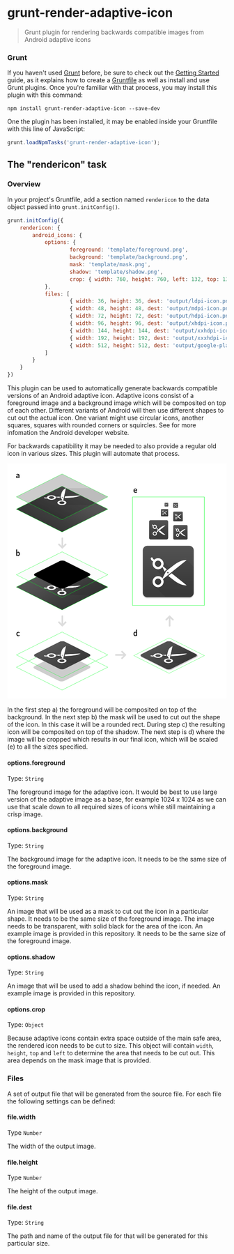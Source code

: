 # grunt-render-adaptive-icon

> Grunt plugin for rendering backwards compatible images from Android adaptive icons

### Grunt
If you haven't used [Grunt](http://gruntjs.com/) before, be sure to check out the [Getting Started](http://gruntjs.com/getting-started) guide, as it explains how to create a [Gruntfile](http://gruntjs.com/sample-gruntfile) as well as install and use Grunt plugins. Once you're familiar with that process, you may install this plugin with this command:

```shell
npm install grunt-render-adaptive-icon --save-dev
```

One the plugin has been installed, it may be enabled inside your Gruntfile with this line of JavaScript:

```js
grunt.loadNpmTasks('grunt-render-adaptive-icon');
```


## The "rendericon" task

### Overview
In your project's Gruntfile, add a section named `rendericon` to the data object passed into `grunt.initConfig()`.

```js
grunt.initConfig({
    rendericon: {
        android_icons: {
            options: {
                    foreground: 'template/foreground.png',
                    background: 'template/background.png',
                    mask: 'template/mask.png',
                    shadow: 'template/shadow.png',
                    crop: { width: 760, height: 760, left: 132, top: 132 }
            },
            files: [
                    { width: 36, height: 36, dest: 'output/ldpi-icon.png' },
                    { width: 48, height: 48, dest: 'output/mdpi-icon.png' },
                    { width: 72, height: 72, dest: 'output/hdpi-icon.png' },
                    { width: 96, height: 96, dest: 'output/xhdpi-icon.png' },
                    { width: 144, height: 144, dest: 'output/xxhdpi-icon.png' },
                    { width: 192, height: 192, dest: 'output/xxxhdpi-icon.png' },
                    { width: 512, height: 512, dest: 'output/google-play.png' }            
            ]
        }
    }
})
```

This plugin can be used to automatically generate backwards compatible versions of an Android adaptive icon. Adaptive icons consist of a foreground image and a background image which will be composited on top of each other. Different variants of Android will then use different shapes to cut out the actual icon. One variant might use circular icons, another squares, squares with rounded corners or squircles. See for more infomation the Android developer website.

For backwards capatibility it may be needed to also provide a regular old icon in various sizes. This plugin will automate that process.

![Example of process](example/example.png)

In the first step a) the foreground will be composited on top of the background. In the next step b) the mask will be used to cut out the shape of the icon. In this case it will be a rounded rect. During step c) the resulting icon will be composited on top of the shadow. The next step is d) where the image will be cropped which results in our final icon, which will be scaled (e) to all the sizes specified. 


#### options.foreground
Type: `String`

The foreground image for the adaptive icon. It would be best to use large version of the adaptive image as a base, for example 1024 x 1024 as we can use that scale down to all required sizes of icons while still maintaining a crisp image.

#### options.background
Type: `String`

The background image for the adaptive icon. It needs to be the same size of the foreground image.

#### options.mask
Type: `String`

An image that will be used as a mask to cut out the icon in a particular shape. It needs to be the same size of the foreground image. The image needs to be transparent, with solid black for the area of the icon. An example image is provided in this repository. It needs to be the same size of the foreground image.

#### options.shadow
Type: `String`

An image that will be used to add a shadow behind the icon, if needed. An example image is provided in this repository.

#### options.crop
Type: `Object`

Because adaptive icons contain extra space outside of the main safe area, the rendered icon needs to be cut to size. This object will contain `width`, `height`, `top` and `left` to determine the area that needs to be cut out. This area depends on the mask image that is provided. 


### Files

A set of output file that will be generated from the source file. 
For each file the following settings can be defined:

#### file.width
Type `Number`

The width of the output image. 

#### file.height
Type `Number`

The height of the output image. 

#### file.dest
Type: `String`

The path and name of the output file for that will be generated for this particular size.

